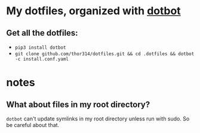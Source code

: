 # My dotfiles, organized with [dotbot](https://github.com/anishathalye/dotbot)
## Get all the dotfiles:
- `pip3 install dotbot`
- `git clone github.com/thor314/dotfiles.git && cd .dotfiles && dotbot -c install.conf.yaml`

# notes
## What about files in my root directory?
`dotbot` can't update symlinks in my root directory unless run with sudo. So be careful about that. 
 
 

